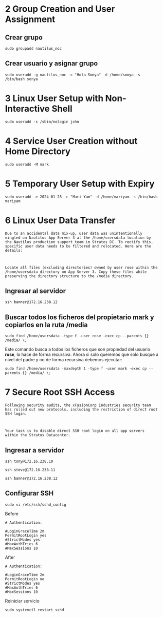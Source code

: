 # 2 Group Creation and User Assignment
## Crear grupo
```
sudo groupadd nautilus_noc
```

## Crear usuario y asignar grupo
```
sudo useradd -g nautilus_noc -c "Hola Sonya" -d /home/sonya -s /bin/bash sonya
```

# 3 Linux User Setup with Non-Interactive Shell
```
sudo useradd -s /sbin/nologin john
```

# 4 Service User Creation without Home Directory
```
sudo useradd -M mark
```

# 5 Temporary User Setup with Expiry
```
sudo useradd -e 2024-01-28 -c "Mari Yam" -d /home/mariyam -s /bin/bash mariyam
```

# 6 Linux User Data Transfer
```
Due to an accidental data mix-up, user data was unintentionally mingled on Nautilus App Server 3 at the /home/usersdata location by the Nautilus production support team in Stratos DC. To rectify this, specific user data needs to be filtered and relocated. Here are the details:



Locate all files (excluding directories) owned by user rose within the /home/usersdata directory on App Server 3. Copy these files while preserving the directory structure to the /media directory.
```

## Ingresar al servidor
```
ssh banner@172.16.238.12
```

## Buscar todos los ficheros del propietario mark y copiarlos en la ruta /media
```
sudo find /home/usersdata -type f -user rose -exec cp --parents {} /media/ \;
```
Este comando busca a todos los ficheros que son propiedad del usuario **rose**, lo hace de forma recursiva.
Ahora si solo queremos que solo busque a nivel del padre y no de forma recursiva debemos ejecutar:
```
sudo find /home/usersdata -maxdepth 1 -type f -user mark -exec cp --parents {} /media/ \;
```

# 7 Secure Root SSH Access
```
Following security audits, the xFusionCorp Industries security team has rolled out new protocols, including the restriction of direct root SSH login.



Your task is to disable direct SSH root login on all app servers within the Stratos Datacenter.
```

## Ingresar a servidor
```
ssh tony@172.16.238.10
```

```
ssh steve@172.16.238.11
```

```
ssh banner@172.16.238.12
```
## Configurar SSH
```
sudo vi /etc/ssh/sshd_config
```

Before
```
# Authentication:

#LoginGraceTime 2m
PermitRootLogin yes
#StrictModes yes
#MaxAuthTries 6
#MaxSessions 10
```

After
```
# Authentication:

#LoginGraceTime 2m
PermitRootLogin no
#StrictModes yes
#MaxAuthTries 6
#MaxSessions 10
```

Reiniciar servicio
```
sudo systemctl restart sshd
```
